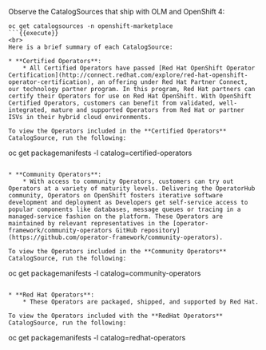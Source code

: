 Observe the CatalogSources that ship with OLM and OpenShift 4:

```
oc get catalogsources -n openshift-marketplace
```{{execute}}
<br>
Here is a brief summary of each CatalogSource:

* **Certified Operators**:
    * All Certified Operators have passed [Red Hat OpenShift Operator Certification](http://connect.redhat.com/explore/red-hat-openshift-operator-certification), an offering under Red Hat Partner Connect, our technology partner program. In this program, Red Hat partners can certify their Operators for use on Red Hat OpenShift. With OpenShift Certified Operators, customers can benefit from validated, well-integrated, mature and supported Operators from Red Hat or partner ISVs in their hybrid cloud environments.

To view the Operators included in the **Certified Operators** CatalogSource, run the following:

```
oc get packagemanifests -l catalog=certified-operators
```{{execute}}

* **Community Operators**:
    * With access to community Operators, customers can try out Operators at a variety of maturity levels. Delivering the OperatorHub community, Operators on OpenShift fosters iterative software development and deployment as Developers get self-service access to popular components like databases, message queues or tracing in a managed-service fashion on the platform. These Operators are maintained by relevant representatives in the [operator-framework/community-operators GitHub repository](https://github.com/operator-framework/community-operators).

To view the Operators included in the **Community Operators** CatalogSource, run the following:

```
oc get packagemanifests -l catalog=community-operators
```{{execute}}

* **Red Hat Operators**:
    * These Operators are packaged, shipped, and supported by Red Hat.

To view the Operators included with the **RedHat Operators** CatalogSource, run the following:

```
oc get packagemanifests -l catalog=redhat-operators
```{{execute}}